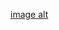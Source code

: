[image alt](https://github.com/Harshavardhan-dotcom/Build-A-WhatsApp-Bot-Using-Python_Harsha/blob/8a67d2a70aea36368d28a74969103d593cfc563e/Build%20A%20WhatsApp%20Bot%20Using%20Python.pdf)
